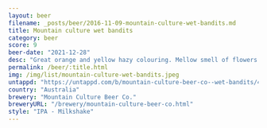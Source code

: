 ```yaml
---
layout: beer
filename: _posts/beer/2016-11-09-mountain-culture-wet-bandits.md
title: Mountain culture wet bandits
category: beer
score: 9
beer-date: "2021-12-28"
desc: "Great orange and yellow hazy colouring. Mellow smell of flowers and peaches. Very easy drinking for the strength, just a little tang on the tip of the tongue"
permalink: /beer/:title.html
img: /img/list/mountain-culture-wet-bandits.jpeg
untappd: "https://untappd.com/b/mountain-culture-beer-co--wet-bandits/4598674"
country: "Australia"
brewery: "Mountain Culture Beer Co."
breweryURL: "/brewery/mountain-culture-beer-co.html"
style: "IPA - Milkshake"
---
```

